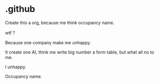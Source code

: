 # .github
Create this a org, because me think occupancy name.

wtf？

Because one company make me unhappy.

It create one AI, think me write big number a form table, but what all no to me.

I unhappy.

Occupancy name.
